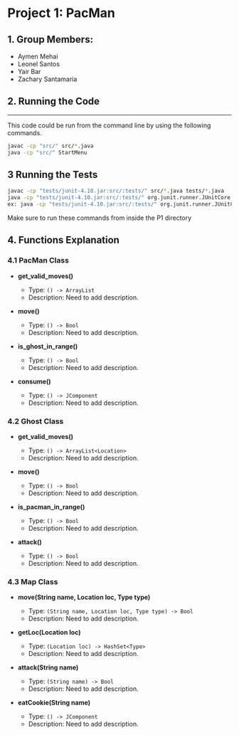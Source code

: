 # Project 1: PacMan
## 1. Group Members: 
 * Aymen Mehai
 * Leonel Santos 
 * Yair Bar
 * Zachary Santamaria

## 2. Running the Code
___
This code could be run from the command line by using the following commands.
```bash
javac -cp "src/" src/*.java
java -cp "src/" StartMenu
```
## 3 Running the Tests
```bash
javac -cp "tests/junit-4.10.jar:src/:tests/" src/*.java tests/*.java
java -cp "tests/junit-4.10.jar:src/:tests/" org.junit.runner.JUnitCore testname
ex: java -cp "tests/junit-4.10.jar:src/:tests/" org.junit.runner.JUnitCore TestGhostMove
```
Make sure to run these commands from inside the P1 directory

## 4. Functions Explanation
### 4.1 PacMan Class
- **get_valid_moves()**
  + Type: `() -> ArrayList`
  + Description: Need to add description.

- **move()**
  + Type: `() -> Bool`
  + Description: Need to add description. 

- **is_ghost_in_range()**
  + Type: `() -> Bool`
  + Description: Need to add description. 
  
- **consume()**
  + Type: `() -> JComponent`
  + Description: Need to add description.
  
### 4.2 Ghost Class
- **get_valid_moves()**
  + Type: `() -> ArrayList<Location>`
  + Description: Need to add description.

- **move()**
  + Type: `() -> Bool`
  + Description: Need to add description.

- **is_pacman_in_range()**
  + Type: `() -> Bool`
  + Description: Need to add description.
 
- **attack()**
  + Type: `() -> Bool`
  + Description: Need to add description.

### 4.3 Map Class
- **move(String name, Location loc, Type type)**
  + Type: `(String name, Location loc, Type type) -> Bool`
  + Description: Need to add description.

- **getLoc(Location loc)**
  + Type: `(Location loc) -> HashSet<Type>`
  + Description: Need to add description.

- **attack(String name)**
  + Type: `(String name) -> Bool`
  + Description: Need to add description.
  
- **eatCookie(String name)**
  + Type: `() -> JComponent`
  + Description: Need to add description.